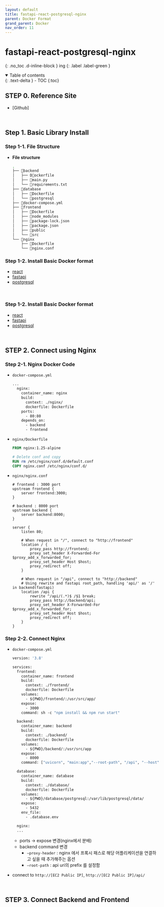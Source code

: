 ```yaml
---
layout: default
title: fastapi-react-postgresql-nginx
parent: Docker Format
grand_parent: Docker
nav_order: 11
---
```


# fastapi-react-postgresql-nginx
{: .no_toc .d-inline-block }
ing
{: .label .label-green }

<details open markdown="block">
  <summary>
    Table of contents
  </summary>
  {: .text-delta }
- TOC
{:toc}
</details>
<!------------------------------------ STEP ------------------------------------>

## STEP 0. Reference Site

* [Github]

<br>

## Step 1. Basic Library Install

### Step 1-1. File Structure

* **File structure**

  ```bash
  .
  ├── 📁backend
  │   ├── D📄ockerfile
  │   ├── 📄main.py
  │   └── 📄requirements.txt
  ├── 📁database
  │   ├── 📄Dockerfile
  │   └── 📁postgresql
  ├── 📄docker-compose.yml
  ├── 📁frontend
  │   ├── 📄Dockerfile
  │   ├── 📁node_modules
  │   ├── 📄package-lock.json
  │   ├── 📄package.json
  │   ├── 📁public
  │   └── 📁src
  └── 📁nginx
      ├── 📄Dockerfile
      └── 📄nginx.conf
  ```

### Step 1-2. Install Basic Docker format
* [react](https://merucode.github.io/docs/menu2-docker/menu2-sub8-docker-format/menu2-sub8-sub3-react.html)
* [fastapi](https://merucode.github.io/docs/menu2-docker/menu2-sub8-docker-format/menu2-sub8-sub4-fastapi.html)
* [postgresql](https://merucode.github.io/docs/menu2-docker/menu2-sub8-docker-format/menu2-sub8-sub7-postgresql.html)


<br>

### Step 1-2. Install Basic Docker format
* [react](https://merucode.github.io/docs/menu2-docker/menu2-sub8-docker-format/menu2-sub8-sub3-react.html)
* [fastapi](https://merucode.github.io/docs/menu2-docker/menu2-sub8-docker-format/menu2-sub8-sub4-fastapi.html)
* [postgresql](https://merucode.github.io/docs/menu2-docker/menu2-sub8-docker-format/menu2-sub8-sub7-postgresql.html)

<br>

## STEP 2. Connect using Nginx

### Step 2-1. Nginx Docker Code

* `docker-compose.yml`
	```dockerfile
	...
	  nginx:
	    container_name: nginx
	    build:
	      context: ./nginx/
	      dockerfile: Dockerfile
	    ports:
	      - 80:80
	    depends_on:
	      - backend
	      - frontend
	```

* `nginx/Dockerfile`

	```dockerfile
	FROM nginx:1.25-alpine

	# Delete conf and copy
	RUN rm /etc/nginx/conf.d/default.conf
	COPY nginx.conf /etc/nginx/conf.d/
	```

* `nginx/nginx.conf`

	```nginx
	# frontend : 3000 port
	upstream frontend {
	    server frontend:3000;
	}

	# backend : 8000 port
	upstream backend {
	    server backend:8000;
	}

	server {
	    listen 80;

	    # When request in "/", connect to "http://frontend" 
	    location / {
	        proxy_pass http://frontend;
	        proxy_set_header X-Forwarded-For $proxy_add_x_forwarded_for;
	        proxy_set_header Host $host;
	        proxy_redirect off;
	    }

	    # When request in "/api", connect to "http://backend" 
	    # Using rewrite and fastapi root_path, handling 'api/' as '/' in backend(fastapi)
	    location /api {
	    	rewrite ^/api/(.*)$ /$1 break;
	        proxy_pass http://backend/api;
	        proxy_set_header X-Forwarded-For $proxy_add_x_forwarded_for;
	        proxy_set_header Host $host;
	        proxy_redirect off;
	    }
	}
	```

### Step 2-2. Connect Nginx

* `docker-compose.yml`

	```dockerfile
	version: '3.8'

	services:
	  frontend:
	    container_name: frontend
	    build:
	      context: ./frontend/
	      dockerfile: Dockerfile
	    volumes:
	      - ${PWD}/frontend/:/usr/src/app/
	    expose:
	      - 3000
	    command: sh -c "npm install && npm run start"

	  backend:
	    container_name: backend
	    build:
	      context: ./backend/
	      dockerfile: Dockerfile
	    volumes:
	      - ${PWD}/backend/:/usr/src/app
	    expose:
	      - 8000
	    command: ["uvicorn", "main:app","--root-path", "/api", "--host", "0.0.0.0", "--port", "8000", "--proxy-headers", "--reload"]

	  database:
	    container_name: database
	    build:
	      context: ./database/
	      dockerfile: Dockerfile
	    volumes:
	      - ${PWD}/database/postgresql:/var/lib/postgresql/data/
	    expose:
	      - 5432
	    env_file:
	      - .database.env

	  nginx:
	  ...
	```

	* ports → expose 변경(nginx에서 분배)
	* backend command 변경
		* `—proxy-header` : nginx 에서 프록시 패스로 해당 어플리케이션을 연결하고 싶을 때 추가해주는 옵션
		* `—root-path` : api uri의 prefix 를 설정함
 * connect to `http://[EC2 Public IP]`, `http://[EC2 Public IP]/api/`

<br>

## STEP 3. Connect Backend and Frontend